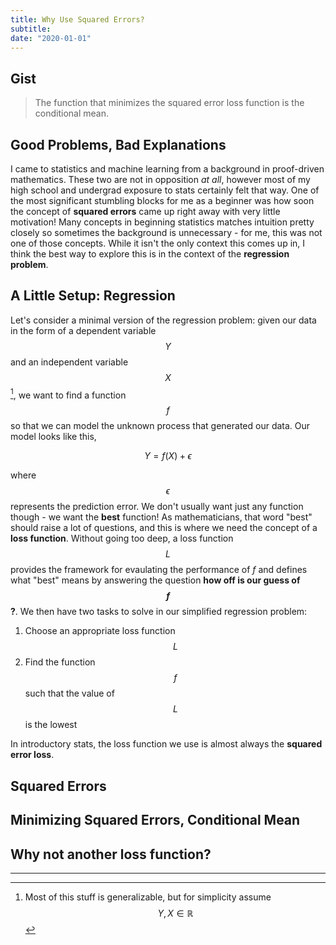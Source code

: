 ```yaml
---
title: Why Use Squared Errors?
subtitle: 
date: "2020-01-01"
---
```


## Gist

> The function that minimizes the squared error loss function is the conditional mean.

## Good Problems, Bad Explanations

I came to statistics and machine learning from a background in proof-driven mathematics. These two are not in opposition *at all*, however most of my high school and undergrad exposure to stats certainly felt that way. One of the most significant stumbling blocks for me as a beginner was how soon the concept of **squared errors** came up right away with very little motivation! Many concepts in beginning statistics matches intuition pretty closely so sometimes the background is unnecessary - for me, this was not one of those concepts. While it isn't the only context this comes up in, I think the best way to explore this is in the context of the **regression problem**.


## A Little Setup: Regression

Let's consider a minimal version of the regression problem: given our data in the form of a dependent variable $$Y$$ and an independent variable $$X$$[^1], we want to find a function $$f$$ so that we can model the unknown process that generated our data. Our model looks like this,

$$Y = f(X) + \epsilon$$

where $$\epsilon$$ represents the prediction error. We don't usually want just any function though - we want the **best** function! As mathematicians, that word "best" should raise a lot of questions, and this is where we need the concept of a **loss function**. Without going too deep, a loss function $$L$$ provides the framework for evaulating the performance of $f$ and defines what "best" means by answering the question **how off is our guess of $$f$$?**. We then have two tasks to solve in our simplified regression problem:

1. Choose an appropriate loss function $$L$$
2. Find the function $$f$$ such that the value of $$L$$ is the lowest

In introductory stats, the loss function we use is almost always the **squared error loss**. 

## Squared Errors 



## Minimizing Squared Errors, Conditional Mean




## Why not another loss function?



---

[^1]: Most of this stuff is generalizable, but for simplicity assume $$Y,X \in \mathbb{R}$$
